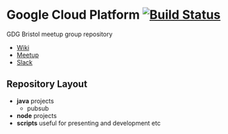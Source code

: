 # Google Cloud Platform [![Build Status](https://travis-ci.com/unauthed/gdg-bristol.svg?branch=master)](https://travis-ci.com/unauthed/gdg-bristol)
 
GDG Bristol meetup group repository

- [Wiki](http://gdg.unauthed.io)
- [Meetup](https://www.meetup.com/GDG-Bristol/)
- [Slack](https://join.slack.com/t/unauthed/shared_invite/enQtNDA5OTcyMTU3NDg5LTIxZTQ5NjhmMWE1ZjY4YmQzOTlmMjQxNjU3NGNlZjhjZjQ1ODczMzZhNTI3ZjJmMTk2NGY1MDY0OTE1ODk0ZDU)

## Repository Layout

- **java** projects
  + pubsub
- **node** projects
- **scripts** useful for presenting and development etc
